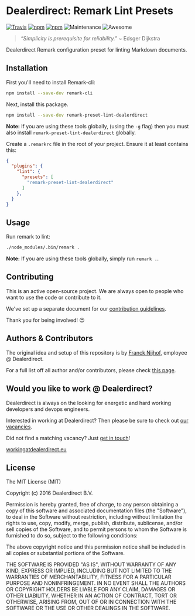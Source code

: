# Dealerdirect: Remark Lint Presets

[![Travis](https://img.shields.io/travis/DealerDirect/remark-preset-lint-dealerdirect.svg?style=flat-square)](https://travis-ci.org/DealerDirect/remark-preset-lint-dealerdirect)
[![npm](https://img.shields.io/npm/v/remark-preset-lint-dealerdirect.svg?style=flat-square)](https://www.npmjs.com/package/remark-preset-lint-dealerdirect)
[![npm](https://img.shields.io/npm/dt/remark-preset-lint-dealerdirect.svg?style=flat-square)](https://www.npmjs.com/package/remark-preset-lint-dealerdirect)
![Maintenance](https://img.shields.io/maintenance/yes/2016.svg?style=flat-square)
![Awesome](https://img.shields.io/badge/awesome%3F-yes-brightgreen.svg?style=flat-square)

> _“Simplicity is prerequisite for reliability.”_ ~ Edsger Dijkstra

Dealerdirect Remark configuration preset for linting Markdown documents.

## Installation

First you'll need to install Remark-cli:

```bash
npm install --save-dev remark-cli
```

Next, install this package.

```bash
npm install --save-dev remark-preset-lint-dealerdirect
```

**Note:** If you are using these tools globally, (using the `-g` flag) then you must also install
`remark-preset-lint-dealerdirect` globally.

Create a `.remarkrc` file in the root of your project. Ensure it at least contains this:

```json
{
  "plugins": {
    "lint": {
      "presets": [
        "remark-preset-lint-dealerdirect"
      ]
    },
  }
}
```

## Usage

Run remark to lint:

```bash
./node_modules/.bin/remark .
```

**Note:** If you are using these tools globally, simply run `remark .`. 

## Contributing

This is an active open-source project. We are always open to people who want to use the code or contribute to it.

We've set up a separate document for our [contribution guidelines].

Thank you for being involved! :heart_eyes:

## Authors & Contributors

The original idea and setup of this repository is by [Franck Nijhof], employee @ Dealerdirect.

For a full list off all author and/or contributors, please check [this page].

## Would you like to work @ Dealerdirect?

Dealerdirect is always on the looking for energetic and hard working developers and devops engineers.

Interested in working at Dealerdirect? Then please be sure to check out [our vacancies].

Did not find a matching vacancy? Just [get in touch]!

[workingatdealerdirect.eu]

## License

The MIT License (MIT)

Copyright (c) 2016 Dealerdirect B.V.

Permission is hereby granted, free of charge, to any person obtaining a copy
of this software and associated documentation files (the "Software"), to deal
in the Software without restriction, including without limitation the rights
to use, copy, modify, merge, publish, distribute, sublicense, and/or sell
copies of the Software, and to permit persons to whom the Software is
furnished to do so, subject to the following conditions:

The above copyright notice and this permission notice shall be included in
all copies or substantial portions of the Software.

THE SOFTWARE IS PROVIDED "AS IS", WITHOUT WARRANTY OF ANY KIND, EXPRESS OR
IMPLIED, INCLUDING BUT NOT LIMITED TO THE WARRANTIES OF MERCHANTABILITY,
FITNESS FOR A PARTICULAR PURPOSE AND NONINFRINGEMENT.  IN NO EVENT SHALL THE
AUTHORS OR COPYRIGHT HOLDERS BE LIABLE FOR ANY CLAIM, DAMAGES OR OTHER
LIABILITY, WHETHER IN AN ACTION OF CONTRACT, TORT OR OTHERWISE, ARISING FROM,
OUT OF OR IN CONNECTION WITH THE SOFTWARE OR THE USE OR OTHER DEALINGS IN
THE SOFTWARE.

[contribution guidelines]: CONTRIBUTING.md
[this page]: https://github.com/dealerdirect/remark-preset-lint-dealerdirect/graphs/contributors
[Franck Nijhof]: https://github.com/frenck
[our vacancies]: http://workingatdealerdirect.eu/?post_type=vacancy&s=&department=99
[get in touch]: http://workingatdealerdirect.eu/open-sollicitatie
[workingatdealerdirect.eu]: http://www.workingatdealerdirect.eu

